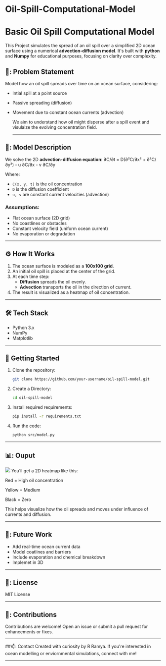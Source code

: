 # Oil-Spill-Computational-Model

# Basic Oil Spill Computational Model
This Project simulates the spread of an oil spill over a simplified 2D ocean surface using a numerical **advection-diffusion model**. It's built with **python** and **Numpy** for educational purposes, focusing on clarity over complexity.

## 📑: Problem Statement
Model how an oil spill spreads over time on an ocean surface, considering:
- Intial spill at a point source
- Passive spreading (diffusion)
- Movement due to constant ocean currents (advection)

  We aim to understand how oil might disperse after a spill event and visulaize the evolving concentration field.

  ---

## 📐: Model Description

  We solve the 2D **advection-diffusion equation**: ∂C/∂t = D(∂²C/∂x² + ∂²C/∂y²) - u ∂C/∂x - v ∂C/∂y
  
  Where:
  - `C(x, y, t)` is the oil concentration
  - `D` is the diffusion coefficient
  - `u, v` are constant current velocities (advection)

### Assumptions:
- Flat ocean surface (2D grid)
- No coastlines or obstacles
- Constant velocity field (uniform ocean current)
- No evaporation or degradation

---

## :gear: How It Works

1. The ocean surface is modeled as a **100x100 grid**.
2. An initial oil spill is placed at the center of the grid.
3. At each time step:
   - **Diffusion** spreads the oil evenly.
   - **Advection** transports the oil in the direction of current.
4. The result is visualized as a heatmap of oil concentration.

---

## :hammer_and_wrench: Tech Stack

- Python 3.x
- NumPy
- Matplotlib

---

## :rocket: Getting Started
1. Clone the repository:
   ```bash
   git clone https://github.com/your-username/oil-spill-model.git
2. Create a Directory:
   ```bash
   cd oil-spill-model
3. Install required requirements:
   ```bash
   pip install -r requirements.txt
4. Run the code:
   ```bash
   python src/model.py

---

## 📊: Ouput

![](output.png)
You’ll get a 2D heatmap like this:

Red = High oil concentration

Yellow = Medium

Black = Zero

This helps visualize how the oil spreads and moves under influence of currents and diffusion.

---

## 🤔: Future Work
- Add real-time ocean current data
- Model coatlines and barriers
- Include evaporation and chemical breakdown
- Implemet in 3D

---

## 📜: License
MIT License

---

## 🤝: Contributions
Contributions are welcome! Open an issue or submit a pull request for enhancements or fixes.

---

##📫: Contact
Created with curiosity by R Ramya.
If you're interested in ocean modelling or enviornmental simulations, connect with me!

---
